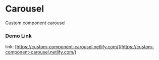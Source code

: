 # Carousel
Custom component carousel

### Demo Link

link: [https://custom-component-carousel.netlify.com/](https://custom-component-carousel.netlify.com/)

